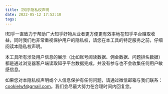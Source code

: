 ```yaml
---
title: I知乎隐私权声明
date: 2022-05-12 17:52:10
tags:
---
```

I知乎一直致力于帮助广大知乎好物从业者更方便更有效率地在知乎平台赚取收益，同时我们也非常重视保护用户的隐私权，请您在本工具的特定服务之前，仔细阅读本隐私权声明。



本工具所有涉及用户信息的展示（比如账号阅读数据、佣金数据、问题排名数据）都是通过浏览器客户端读取知乎平台数据完成，并没有参与也不会收集任何用户敏感信息。



如果您对本隐私权声明或个人信息保护有任何问题，请通过微信邮箱与我们联系：cookielwf@gmail.com。我们会尽最大努力在合理时间内回复您。

